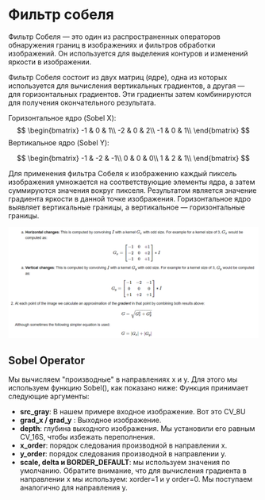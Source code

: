 # Фильтр собеля
Фильтр Собеля — это один из распространенных операторов обнаружения границ в изображениях и фильтров обработки изображений. Он используется для выделения контуров и изменений яркости в изображении. 

Фильтр Собеля состоит из двух матриц (ядре), одна из которых используется для вычисления вертикальных градиентов, а другая — для горизонтальных градиентов. Эти градиенты затем комбинируются для получения окончательного результата.

Горизонтальное ядро (Sobel X):
$$
\begin{bmatrix} 
-1 & 0 & 1\\
-2 & 0 & 2\\
-1 & 0 & 1\\
\end{bmatrix}
$$
Вертикальное ядро (Sobel Y):

$$
\begin{bmatrix} 
-1 & -2 & -1\\
0 & 0 & 0\\
1 & 2 & 1\\
\end{bmatrix}
$$

Для применения фильтра Собеля к изображению каждый пиксель изображения умножается на соответствующие элементы ядра, а затем суммируются значения вокруг пикселя. Результатом является значение градиента яркости в данной точке изображения. Горизонтальное ядро выявляет вертикальные границы, а вертикальное — горизонтальные границы.

<img src="./tr.png" alt="image-001" style="zoom:50%;" />

## Sobel Operator
Мы вычисляем "производные" в направлениях x и y. Для этого мы используем функцию Sobel(), как показано ниже: Функция принимает следующие аргументы:

- **src_gray**: В нашем примере входное изображение. Вот это CV_8U
- **grad_x / grad_y** : Выходное изображение.
- **depth**: глубина выходного изображения. Мы установили его равным CV_16S, чтобы избежать переполнения.
- **x_order**: порядок следования производной в направлении x.
- **y_order**: порядок следования производной в направлении y.
- **scale, delta  и BORDER_DEFAULT**: мы используем значения по умолчанию.
Обратите внимание, что для вычисления градиента в направлении x мы используем: xorder=1 и y order=0. Мы поступаем аналогично для направления y.